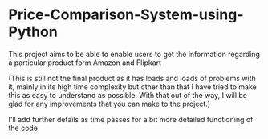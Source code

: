 # Price-Comparison-System-using-Python
This project aims to be able to enable users to get the information regarding a particular product form Amazon and Flipkart 

(This is still not the final product as it has loads and loads of problems with it, mainly in its high time complexity but other than that I have tried to make this as easy to understand as possible.
With that out of the way, I will be glad for any improvements that you can make to the project.)

I'll add further details as time passes for a bit more detailed functioning of the code
